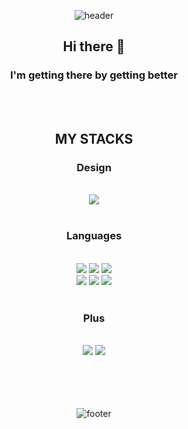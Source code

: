 <div align=center>
  
![header](https://capsule-render.vercel.app/api?type=waving&color=0:B3E7D9,130:A7ECA1&=auto&height=400&section=header&text=Yura%20Lee&fontSize=100&fontColor=ffffff)
## Hi there 👋

### I'm getting there by getting better
</div>
<br>
<br>
<div align=center><h2>MY STACKS</h2></div>
<div align=center><h3>Design</h3>
</div>

<div align=center>
<br>
  <img src="https://img.shields.io/badge/figma-%23F24E1E.svg?style=for-the-badge&logo=figma&logoColor=white">
<br>
<br>

</div>

<div align=center><h3>Languages</h3></div>
<div align=center>
<br>
  <img src="https://img.shields.io/badge/javascript-F7DF1E?style=for-the-badge&logo=javascript&logoColor=black"> 
  <img src="https://img.shields.io/badge/react-61DAFB?style=for-the-badge&logo=react&logoColor=black"> 
  <img src="https://img.shields.io/badge/java-007396?style=for-the-badge&logo=java&logoColor=white"> 
  <br>
  <img src="https://img.shields.io/badge/python-3776AB?style=for-the-badge&logo=python&logoColor=white">
  <img src="https://img.shields.io/badge/c-A8B9CC?style=for-the-badge&logo=c&logoColor=white">
  <img src="https://img.shields.io/badge/typescript-%23007ACC.svg?style=for-the-badge&logo=typescript&logoColor=white">
<br>
<br>
</div>
<div align=center><h3>Plus</h3></div>
<div align=center>
<br>
 <img src= "https://img.shields.io/badge/vercel-%23000000.svg?style=for-the-badge&logo=vercel&logoColor=white">
 <img src="https://img.shields.io/badge/netlify-%23000000.svg?style=for-the-badge&logo=netlify&logoColor=#00C7B7">
<br>
<br>
<br>
<br>
<br>
  
![footer](https://capsule-render.vercel.app/api?type=wave&color=0:B3E7D9,130:E7FFE4&=auto&height=250&&section=footer&text=Have%20a%20good%20day!✨&fontSize=40&animation=blinking&fontColor=ffffff&fontAlign=60&fontAlignY=70)

</div>
